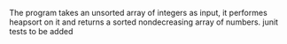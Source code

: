 The program takes an unsorted array of integers as input, it performes heapsort on it and returns a sorted nondecreasing array of numbers.
junit tests to be added 